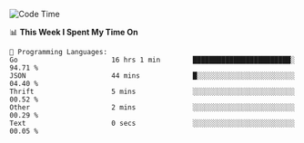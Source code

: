 <!--START_SECTION:waka-->
![Code Time](http://img.shields.io/badge/Code%20Time-419%20hrs%2024%20mins-blue)

📊 **This Week I Spent My Time On** 

```text
💬 Programming Languages: 
Go                       16 hrs 1 min        ████████████████████████░   94.71 % 
JSON                     44 mins             █░░░░░░░░░░░░░░░░░░░░░░░░   04.40 % 
Thrift                   5 mins              ░░░░░░░░░░░░░░░░░░░░░░░░░   00.52 % 
Other                    2 mins              ░░░░░░░░░░░░░░░░░░░░░░░░░   00.29 % 
Text                     0 secs              ░░░░░░░░░░░░░░░░░░░░░░░░░   00.05 % 
```


<!--END_SECTION:waka-->